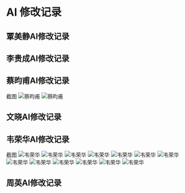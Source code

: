 #  AI 修改记录


## 覃美静AI修改记录



## 李贵成AI修改记录



## 蔡昀甫AI修改记录
截图
![蔡昀甫](ai_usage_screenshots/2205302020304_1.png)
![蔡昀甫](ai_usage_screenshots/2205302020304_2.png)


## 文晓AI修改记录



## 韦荣华AI修改记录

截图
![韦荣华](ai_usage_screenshots/2205308060316_1.png) 
![韦荣华](ai_usage_screenshots/2205308060316_2.png) 
![韦荣华](ai_usage_screenshots/2205308060316_3.png) 
![韦荣华](ai_usage_screenshots/2205308060316_4.png) 
![韦荣华](ai_usage_screenshots/2205308060316_5.png) 
![韦荣华](ai_usage_screenshots/2205308060316_6.png) 
![韦荣华](ai_usage_screenshots/2205308060316_7.png) 
![韦荣华](ai_usage_screenshots/2205308060316_8.png) 
![韦荣华](ai_usage_screenshots/2205308060316_9.png) 
![韦荣华](ai_usage_screenshots/2205308060316_10.png) 
![韦荣华](ai_usage_screenshots/2205308060316_11.png) 
![韦荣华](ai_usage_screenshots/2205308060316_12.png) 
![韦荣华](ai_usage_screenshots/2205308060316_13.png)




## 周英AI修改记录
